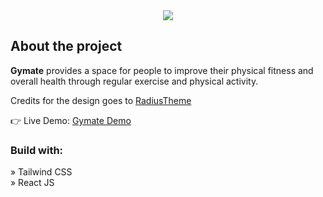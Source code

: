 <div align='center'><img src='https://user-images.githubusercontent.com/105128267/213878516-5072da91-0d7a-4dd8-95a8-0b405691dcc5.svg'/></div>

<h2>About the project</h2>

<p><b>Gymate</b> provides a space for people to improve their physical fitness and overall health through regular exercise and physical activity.</p>

<p>Credits for the design goes to <a href='https://www.radiustheme.com/'>RadiusTheme</a></p>

👉 Live Demo: <a href='https://gymate-stefvndev.vercel.app/'>Gymate Demo</a>

<h3>Build with:</h3>

» Tailwind CSS <br>
» React JS


